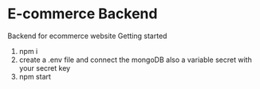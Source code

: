 # E-commerce Backend
Backend for ecommerce website 
Getting started 
1. npm i
2. create a .env file and connect the mongoDB also a variable secret with your secret key 
3. npm start 
